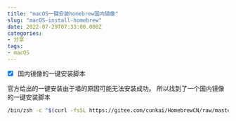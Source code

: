```yaml
---
title: "macOS一键安装homebrew国内镜像"
slug: "macOS-install-homebrew"
date: 2022-07-29T07:33:00.000Z
categories:
- 分享
tags:
- macOS
---
```


 - [X]  国内镜像的一键安装脚本

官方给出的一键安装由于墙的原因可能无法安装成功。
所以找到了一个国内镜像的一键安装脚本

```bash
/bin/zsh -c "$(curl -fsSL https://gitee.com/cunkai/HomebrewCN/raw/master/Homebrew.sh)"
```
